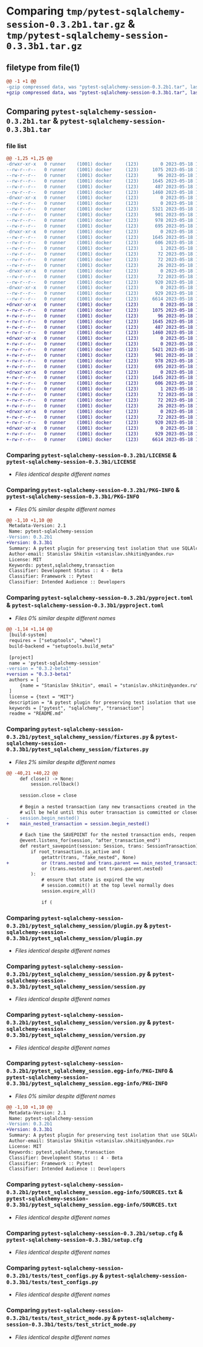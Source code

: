 # Comparing `tmp/pytest-sqlalchemy-session-0.3.2b1.tar.gz` & `tmp/pytest-sqlalchemy-session-0.3.3b1.tar.gz`

## filetype from file(1)

```diff
@@ -1 +1 @@
-gzip compressed data, was "pytest-sqlalchemy-session-0.3.2b1.tar", last modified: Thu May 18 13:38:53 2023, max compression
+gzip compressed data, was "pytest-sqlalchemy-session-0.3.3b1.tar", last modified: Thu May 18 14:31:25 2023, max compression
```

## Comparing `pytest-sqlalchemy-session-0.3.2b1.tar` & `pytest-sqlalchemy-session-0.3.3b1.tar`

### file list

```diff
@@ -1,25 +1,25 @@
-drwxr-xr-x   0 runner    (1001) docker     (123)        0 2023-05-18 13:38:53.539015 pytest-sqlalchemy-session-0.3.2b1/
--rw-r--r--   0 runner    (1001) docker     (123)     1075 2023-05-18 13:38:42.000000 pytest-sqlalchemy-session-0.3.2b1/LICENSE
--rw-r--r--   0 runner    (1001) docker     (123)       96 2023-05-18 13:38:42.000000 pytest-sqlalchemy-session-0.3.2b1/MANIFEST.in
--rw-r--r--   0 runner    (1001) docker     (123)     1645 2023-05-18 13:38:53.539015 pytest-sqlalchemy-session-0.3.2b1/PKG-INFO
--rw-r--r--   0 runner    (1001) docker     (123)      487 2023-05-18 13:38:42.000000 pytest-sqlalchemy-session-0.3.2b1/README.md
--rw-r--r--   0 runner    (1001) docker     (123)     1460 2023-05-18 13:38:42.000000 pytest-sqlalchemy-session-0.3.2b1/pyproject.toml
-drwxr-xr-x   0 runner    (1001) docker     (123)        0 2023-05-18 13:38:53.535015 pytest-sqlalchemy-session-0.3.2b1/pytest_sqlalchemy_session/
--rw-r--r--   0 runner    (1001) docker     (123)        0 2023-05-18 13:38:42.000000 pytest-sqlalchemy-session-0.3.2b1/pytest_sqlalchemy_session/__init__.py
--rw-r--r--   0 runner    (1001) docker     (123)     5321 2023-05-18 13:38:42.000000 pytest-sqlalchemy-session-0.3.2b1/pytest_sqlalchemy_session/fixtures.py
--rw-r--r--   0 runner    (1001) docker     (123)      901 2023-05-18 13:38:42.000000 pytest-sqlalchemy-session-0.3.2b1/pytest_sqlalchemy_session/plugin.py
--rw-r--r--   0 runner    (1001) docker     (123)      978 2023-05-18 13:38:42.000000 pytest-sqlalchemy-session-0.3.2b1/pytest_sqlalchemy_session/session.py
--rw-r--r--   0 runner    (1001) docker     (123)      695 2023-05-18 13:38:42.000000 pytest-sqlalchemy-session-0.3.2b1/pytest_sqlalchemy_session/version.py
-drwxr-xr-x   0 runner    (1001) docker     (123)        0 2023-05-18 13:38:53.535015 pytest-sqlalchemy-session-0.3.2b1/pytest_sqlalchemy_session.egg-info/
--rw-r--r--   0 runner    (1001) docker     (123)     1645 2023-05-18 13:38:53.000000 pytest-sqlalchemy-session-0.3.2b1/pytest_sqlalchemy_session.egg-info/PKG-INFO
--rw-r--r--   0 runner    (1001) docker     (123)      606 2023-05-18 13:38:53.000000 pytest-sqlalchemy-session-0.3.2b1/pytest_sqlalchemy_session.egg-info/SOURCES.txt
--rw-r--r--   0 runner    (1001) docker     (123)        1 2023-05-18 13:38:53.000000 pytest-sqlalchemy-session-0.3.2b1/pytest_sqlalchemy_session.egg-info/dependency_links.txt
--rw-r--r--   0 runner    (1001) docker     (123)       72 2023-05-18 13:38:53.000000 pytest-sqlalchemy-session-0.3.2b1/pytest_sqlalchemy_session.egg-info/entry_points.txt
--rw-r--r--   0 runner    (1001) docker     (123)       72 2023-05-18 13:38:53.000000 pytest-sqlalchemy-session-0.3.2b1/pytest_sqlalchemy_session.egg-info/requires.txt
--rw-r--r--   0 runner    (1001) docker     (123)       26 2023-05-18 13:38:53.000000 pytest-sqlalchemy-session-0.3.2b1/pytest_sqlalchemy_session.egg-info/top_level.txt
-drwxr-xr-x   0 runner    (1001) docker     (123)        0 2023-05-18 13:38:53.535015 pytest-sqlalchemy-session-0.3.2b1/requirements/
--rw-r--r--   0 runner    (1001) docker     (123)       72 2023-05-18 13:38:42.000000 pytest-sqlalchemy-session-0.3.2b1/requirements/base.txt
--rw-r--r--   0 runner    (1001) docker     (123)      920 2023-05-18 13:38:53.539015 pytest-sqlalchemy-session-0.3.2b1/setup.cfg
-drwxr-xr-x   0 runner    (1001) docker     (123)        0 2023-05-18 13:38:53.539015 pytest-sqlalchemy-session-0.3.2b1/tests/
--rw-r--r--   0 runner    (1001) docker     (123)      929 2023-05-18 13:38:42.000000 pytest-sqlalchemy-session-0.3.2b1/tests/test_configs.py
--rw-r--r--   0 runner    (1001) docker     (123)     6614 2023-05-18 13:38:42.000000 pytest-sqlalchemy-session-0.3.2b1/tests/test_strict_mode.py
+drwxr-xr-x   0 runner    (1001) docker     (123)        0 2023-05-18 14:31:25.677037 pytest-sqlalchemy-session-0.3.3b1/
+-rw-r--r--   0 runner    (1001) docker     (123)     1075 2023-05-18 14:31:12.000000 pytest-sqlalchemy-session-0.3.3b1/LICENSE
+-rw-r--r--   0 runner    (1001) docker     (123)       96 2023-05-18 14:31:12.000000 pytest-sqlalchemy-session-0.3.3b1/MANIFEST.in
+-rw-r--r--   0 runner    (1001) docker     (123)     1645 2023-05-18 14:31:25.677037 pytest-sqlalchemy-session-0.3.3b1/PKG-INFO
+-rw-r--r--   0 runner    (1001) docker     (123)      487 2023-05-18 14:31:12.000000 pytest-sqlalchemy-session-0.3.3b1/README.md
+-rw-r--r--   0 runner    (1001) docker     (123)     1460 2023-05-18 14:31:12.000000 pytest-sqlalchemy-session-0.3.3b1/pyproject.toml
+drwxr-xr-x   0 runner    (1001) docker     (123)        0 2023-05-18 14:31:25.677037 pytest-sqlalchemy-session-0.3.3b1/pytest_sqlalchemy_session/
+-rw-r--r--   0 runner    (1001) docker     (123)        0 2023-05-18 14:31:12.000000 pytest-sqlalchemy-session-0.3.3b1/pytest_sqlalchemy_session/__init__.py
+-rw-r--r--   0 runner    (1001) docker     (123)     5421 2023-05-18 14:31:12.000000 pytest-sqlalchemy-session-0.3.3b1/pytest_sqlalchemy_session/fixtures.py
+-rw-r--r--   0 runner    (1001) docker     (123)      901 2023-05-18 14:31:12.000000 pytest-sqlalchemy-session-0.3.3b1/pytest_sqlalchemy_session/plugin.py
+-rw-r--r--   0 runner    (1001) docker     (123)      978 2023-05-18 14:31:12.000000 pytest-sqlalchemy-session-0.3.3b1/pytest_sqlalchemy_session/session.py
+-rw-r--r--   0 runner    (1001) docker     (123)      695 2023-05-18 14:31:12.000000 pytest-sqlalchemy-session-0.3.3b1/pytest_sqlalchemy_session/version.py
+drwxr-xr-x   0 runner    (1001) docker     (123)        0 2023-05-18 14:31:25.677037 pytest-sqlalchemy-session-0.3.3b1/pytest_sqlalchemy_session.egg-info/
+-rw-r--r--   0 runner    (1001) docker     (123)     1645 2023-05-18 14:31:25.000000 pytest-sqlalchemy-session-0.3.3b1/pytest_sqlalchemy_session.egg-info/PKG-INFO
+-rw-r--r--   0 runner    (1001) docker     (123)      606 2023-05-18 14:31:25.000000 pytest-sqlalchemy-session-0.3.3b1/pytest_sqlalchemy_session.egg-info/SOURCES.txt
+-rw-r--r--   0 runner    (1001) docker     (123)        1 2023-05-18 14:31:25.000000 pytest-sqlalchemy-session-0.3.3b1/pytest_sqlalchemy_session.egg-info/dependency_links.txt
+-rw-r--r--   0 runner    (1001) docker     (123)       72 2023-05-18 14:31:25.000000 pytest-sqlalchemy-session-0.3.3b1/pytest_sqlalchemy_session.egg-info/entry_points.txt
+-rw-r--r--   0 runner    (1001) docker     (123)       72 2023-05-18 14:31:25.000000 pytest-sqlalchemy-session-0.3.3b1/pytest_sqlalchemy_session.egg-info/requires.txt
+-rw-r--r--   0 runner    (1001) docker     (123)       26 2023-05-18 14:31:25.000000 pytest-sqlalchemy-session-0.3.3b1/pytest_sqlalchemy_session.egg-info/top_level.txt
+drwxr-xr-x   0 runner    (1001) docker     (123)        0 2023-05-18 14:31:25.677037 pytest-sqlalchemy-session-0.3.3b1/requirements/
+-rw-r--r--   0 runner    (1001) docker     (123)       72 2023-05-18 14:31:12.000000 pytest-sqlalchemy-session-0.3.3b1/requirements/base.txt
+-rw-r--r--   0 runner    (1001) docker     (123)      920 2023-05-18 14:31:25.677037 pytest-sqlalchemy-session-0.3.3b1/setup.cfg
+drwxr-xr-x   0 runner    (1001) docker     (123)        0 2023-05-18 14:31:25.677037 pytest-sqlalchemy-session-0.3.3b1/tests/
+-rw-r--r--   0 runner    (1001) docker     (123)      929 2023-05-18 14:31:12.000000 pytest-sqlalchemy-session-0.3.3b1/tests/test_configs.py
+-rw-r--r--   0 runner    (1001) docker     (123)     6614 2023-05-18 14:31:12.000000 pytest-sqlalchemy-session-0.3.3b1/tests/test_strict_mode.py
```

### Comparing `pytest-sqlalchemy-session-0.3.2b1/LICENSE` & `pytest-sqlalchemy-session-0.3.3b1/LICENSE`

 * *Files identical despite different names*

### Comparing `pytest-sqlalchemy-session-0.3.2b1/PKG-INFO` & `pytest-sqlalchemy-session-0.3.3b1/PKG-INFO`

 * *Files 0% similar despite different names*

```diff
@@ -1,10 +1,10 @@
 Metadata-Version: 2.1
 Name: pytest-sqlalchemy-session
-Version: 0.3.2b1
+Version: 0.3.3b1
 Summary: A pytest plugin for preserving test isolation that use SQLAlchemy.
 Author-email: Stanislav Shkitin <stanislav.shkitin@yandex.ru>
 License: MIT
 Keywords: pytest,sqlalchemy,transaction
 Classifier: Development Status :: 4 - Beta
 Classifier: Framework :: Pytest
 Classifier: Intended Audience :: Developers
```

### Comparing `pytest-sqlalchemy-session-0.3.2b1/pyproject.toml` & `pytest-sqlalchemy-session-0.3.3b1/pyproject.toml`

 * *Files 0% similar despite different names*

```diff
@@ -1,14 +1,14 @@
 [build-system]
 requires = ["setuptools", "wheel"]
 build-backend = "setuptools.build_meta"
 
 [project]
 name = 'pytest-sqlalchemy-session'
-version = "0.3.2-beta1"
+version = "0.3.3-beta1"
 authors = [
     {name = "Stanislav Shkitin", email = "stanislav.shkitin@yandex.ru"},
 ]
 license = {text = "MIT"}
 description = "A pytest plugin for preserving test isolation that use SQLAlchemy."
 keywords = ["pytest", "sqlalchemy", "transaction"]
 readme = "README.md"
```

### Comparing `pytest-sqlalchemy-session-0.3.2b1/pytest_sqlalchemy_session/fixtures.py` & `pytest-sqlalchemy-session-0.3.3b1/pytest_sqlalchemy_session/fixtures.py`

 * *Files 2% similar despite different names*

```diff
@@ -40,21 +40,22 @@
     def close() -> None:
         session.rollback()
 
     session.close = close
 
     # Begin a nested transaction (any new transactions created in the codebase
     # will be held until this outer transaction is committed or closed)
-    session.begin_nested()
+    main_nested_transaction = session.begin_nested()
 
     # Each time the SAVEPOINT for the nested transaction ends, reopen it
     @event.listens_for(session, "after_transaction_end")
     def restart_savepoint(session: Session, trans: SessionTransaction) -> None:
         if root_transaction.is_active and (
             getattr(trans, "fake_nested", None)
+            or (trans.nested and trans.parent == main_nested_transaction)
             or (trans.nested and not trans.parent.nested)
         ):
             # ensure that state is expired the way
             # session.commit() at the top level normally does
             session.expire_all()
 
             if (
```

### Comparing `pytest-sqlalchemy-session-0.3.2b1/pytest_sqlalchemy_session/plugin.py` & `pytest-sqlalchemy-session-0.3.3b1/pytest_sqlalchemy_session/plugin.py`

 * *Files identical despite different names*

### Comparing `pytest-sqlalchemy-session-0.3.2b1/pytest_sqlalchemy_session/session.py` & `pytest-sqlalchemy-session-0.3.3b1/pytest_sqlalchemy_session/session.py`

 * *Files identical despite different names*

### Comparing `pytest-sqlalchemy-session-0.3.2b1/pytest_sqlalchemy_session/version.py` & `pytest-sqlalchemy-session-0.3.3b1/pytest_sqlalchemy_session/version.py`

 * *Files identical despite different names*

### Comparing `pytest-sqlalchemy-session-0.3.2b1/pytest_sqlalchemy_session.egg-info/PKG-INFO` & `pytest-sqlalchemy-session-0.3.3b1/pytest_sqlalchemy_session.egg-info/PKG-INFO`

 * *Files 0% similar despite different names*

```diff
@@ -1,10 +1,10 @@
 Metadata-Version: 2.1
 Name: pytest-sqlalchemy-session
-Version: 0.3.2b1
+Version: 0.3.3b1
 Summary: A pytest plugin for preserving test isolation that use SQLAlchemy.
 Author-email: Stanislav Shkitin <stanislav.shkitin@yandex.ru>
 License: MIT
 Keywords: pytest,sqlalchemy,transaction
 Classifier: Development Status :: 4 - Beta
 Classifier: Framework :: Pytest
 Classifier: Intended Audience :: Developers
```

### Comparing `pytest-sqlalchemy-session-0.3.2b1/pytest_sqlalchemy_session.egg-info/SOURCES.txt` & `pytest-sqlalchemy-session-0.3.3b1/pytest_sqlalchemy_session.egg-info/SOURCES.txt`

 * *Files identical despite different names*

### Comparing `pytest-sqlalchemy-session-0.3.2b1/setup.cfg` & `pytest-sqlalchemy-session-0.3.3b1/setup.cfg`

 * *Files identical despite different names*

### Comparing `pytest-sqlalchemy-session-0.3.2b1/tests/test_configs.py` & `pytest-sqlalchemy-session-0.3.3b1/tests/test_configs.py`

 * *Files identical despite different names*

### Comparing `pytest-sqlalchemy-session-0.3.2b1/tests/test_strict_mode.py` & `pytest-sqlalchemy-session-0.3.3b1/tests/test_strict_mode.py`

 * *Files identical despite different names*

